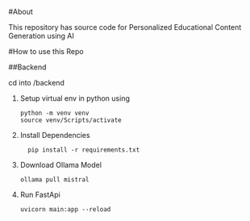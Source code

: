 #About

This repository has source code for Personalized Educational Content Generation using AI

#How to use this Repo

##Backend

cd into /backend
1) Setup virtual env in python using
     ```
     python -m venv venv
     source venv/Scripts/activate  
    ```

2) Install Dependencies
    ```
      pip install -r requirements.txt
    ```
3) Download Ollama Model
     ```
     ollama pull mistral
     ```
4) Run FastApi
     ```
     uvicorn main:app --reload
    ```


